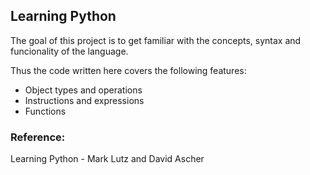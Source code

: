 ## Learning Python

The goal of this project is to get familiar with the concepts, syntax and funcionality of the language.

Thus the code written here covers the following features:
- Object types and operations
- Instructions and expressions
- Functions

### Reference:
Learning Python - Mark Lutz and David Ascher